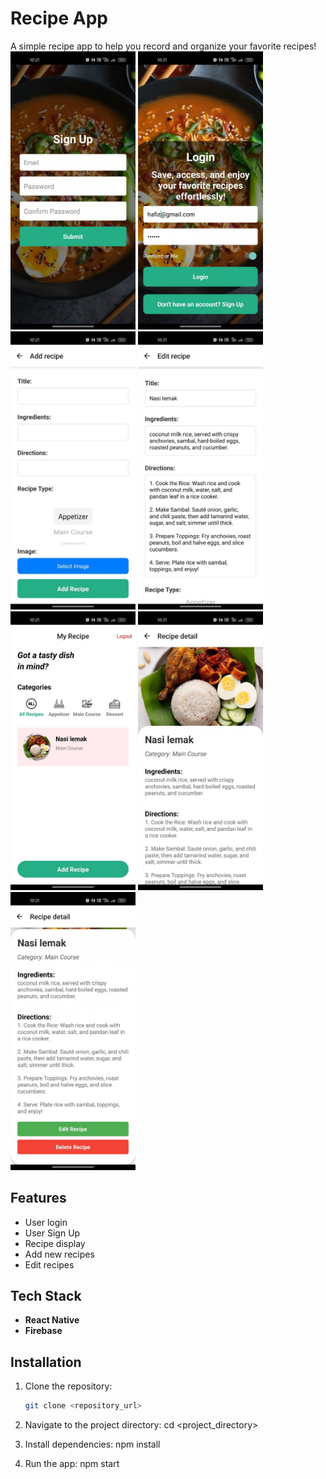 # Recipe App  

A simple recipe app to help you record and organize your favorite recipes!  
<img src="/githubimage/signup.jpg" width="200">
<img src="/githubimage/login.jpg" width="200">
<img src="/githubimage/addrecipe.jpg" width="200">
<img src="/githubimage/editrecipe.jpg" width="200">
<img src="/githubimage/mainpage.jpg" width="200">
<img src="/githubimage/recipedetails.jpg" width="200">
<img src="/githubimage/recipedetails2.jpg" width="200">


## Features  
- User login  
- User Sign Up  
- Recipe display  
- Add new recipes  
- Edit recipes  

## Tech Stack  
- **React Native**  
- **Firebase**  

## Installation  

1. Clone the repository:  
   ```bash
   git clone <repository_url>
   
2. Navigate to the project directory:
  cd <project_directory>   

3. Install dependencies:
   npm install

4. Run the app:
   npm start
